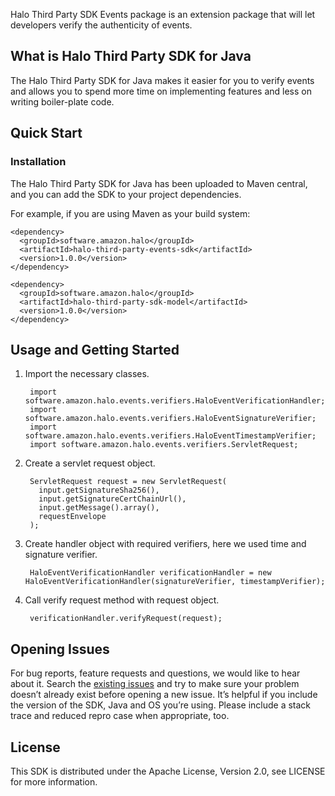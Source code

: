 Halo Third Party SDK Events package is an extension package that will let developers verify the authenticity of events.

## What is Halo Third Party SDK for Java

The Halo Third Party SDK for Java makes it easier for you to verify events and allows you to spend more time on implementing features and less on writing boiler-plate code.

Quick Start
-----------

### Installation

The Halo Third Party SDK for Java has been uploaded to Maven central, and you can add the SDK to your project dependencies.

For example, if you are using Maven as your build system:
 
    <dependency>
      <groupId>software.amazon.halo</groupId>
      <artifactId>halo-third-party-events-sdk</artifactId>
      <version>1.0.0</version>
    </dependency>

    <dependency>
      <groupId>software.amazon.halo</groupId>
      <artifactId>halo-third-party-sdk-model</artifactId>
      <version>1.0.0</version>
    </dependency>

Usage and Getting Started
-------------------------

1. Import the necessary classes.
   ```
    import software.amazon.halo.events.verifiers.HaloEventVerificationHandler;
    import software.amazon.halo.events.verifiers.HaloEventSignatureVerifier;
    import software.amazon.halo.events.verifiers.HaloEventTimestampVerifier;
    import software.amazon.halo.events.verifiers.ServletRequest;
   ```

2. Create a servlet request object.
    
   ```
    ServletRequest request = new ServletRequest(
      input.getSignatureSha256(),
      input.getSignatureCertChainUrl(),
      input.getMessage().array(),
      requestEnvelope
    );
   ```

3. Create handler object with required verifiers, here we used time and signature verifier.
    
   ```
    HaloEventVerificationHandler verificationHandler = new HaloEventVerificationHandler(signatureVerifier, timestampVerifier);
   ```

4. Call verify request method with request object. 
    
   ```
    verificationHandler.verifyRequest(request);
   ```

## Opening Issues
For bug reports, feature requests and questions, we would like to hear about it. Search the [existing issues](https://github.com/amzn/halo-third-party-sdk-for-java/issues) and try to make sure your problem doesn’t already exist before opening a new issue. It’s helpful if you include the version of the SDK, Java and OS you’re using. Please include a stack trace and reduced repro case when appropriate, too.

## License
This SDK is distributed under the Apache License, Version 2.0, see LICENSE for more information.

